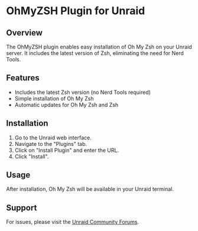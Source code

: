 # OhMyZSH Plugin for Unraid

## Overview

The OhMyZSH plugin enables easy installation of Oh My Zsh on your Unraid server. It includes the latest version of Zsh, eliminating the need for Nerd Tools.

## Features

- Includes the latest Zsh version (no Nerd Tools required)
- Simple installation of Oh My Zsh
- Automatic updates for Oh My Zsh and Zsh

## Installation

1. Go to the Unraid web interface.
2. Navigate to the "Plugins" tab.
3. Click on "Install Plugin" and enter the URL.
4. Click "Install".

## Usage

After installation, Oh My Zsh will be available in your Unraid terminal.

## Support

For issues, please visit the [Unraid Community Forums](https://forums.unraid.net).